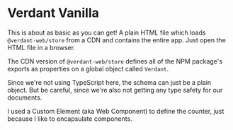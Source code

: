 # Verdant Vanilla

This is about as basic as you can get! A plain HTML file which loads `@verdant-web/store` from a CDN and contains the entire app. Just open the HTML file in a browser.

The CDN version of `@verdant-web/store` defines all of the NPM package's exports as properties on a global object called `Verdant`.

Since we're not using TypeScript here, the schema can just be a plain object. But be careful, since we're also not getting any type safety for our documents.

I used a Custom Element (aka Web Component) to define the counter, just because I like to encapsulate components.
